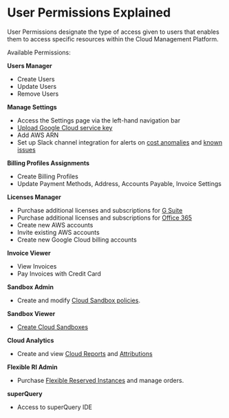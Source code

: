 # User Permissions Explained

User Permissions designate the type of access given to users that enables them to access specific resources within the Cloud Management Platform.

Available Permissions:

**Users Manager**

* Create Users
* Update Users
* Remove Users

**Manage Settings**

* Access the Settings page via the left-hand navigation bar
* [Upload Google Cloud service key](../google-cloud/connect-google-cloud-service-account.md)
* Add AWS ARN
* Set up Slack channel integration for alerts on [cost anomalies](../anomaly-detection/cloud-anomalies.md) and [known issues](../tickets/cloud-infrastructure-known-issues.md)

**Billing Profiles Assignments**

* Create Billing Profiles
* Update Payment Methods, Address, Accounts Payable, Invoice Settings

**Licenses Manager**

* Purchase additional licenses and subscriptions for [G Suite](../g-suite-and-workspace/purchasing-g-suite-licenses.md)
* Purchase additional licenses and subscriptions for [Office 365](../microsoft-office-365/purchasing-office-365-licenses.md)
* Create new AWS accounts
* Invite existing AWS accounts
* Create new Google Cloud billing accounts

**Invoice Viewer**

* View Invoices
* Pay Invoices with Credit Card

**Sandbox Admin**

* Create and modify [Cloud Sandbox policies](../cloud-sandbox-management/configuring-a-policy-for-sandbox-accounts.md).

**Sandbox Viewer**

* [Create Cloud Sandboxes](../cloud-sandbox-management/create-gcp-sandbox-accounts.md)

**Cloud Analytics**

* Create and view [Cloud Reports](../cloud-analytics/create-cloud-report.md) and [Attributions](../cloud-analytics/attributing-cloud-spend.md)

**Flexible RI Admin**

* Purchase [Flexible Reserved Instances](../flexible-reservations/flexri.md) and manage orders.

**superQuery**

* Access to superQuery IDE

